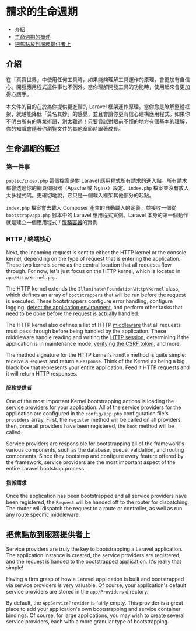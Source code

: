# 請求的生命週期

- [介紹](#introduction)
- [生命週期的概述](#lifecycle-overview)
- [把焦點放到服務提供者上](#focus-on-service-providers)

<a name="introduction"></a>
## 介紹

在「真實世界」中使用任何工具時，如果能夠理解工具運作的原理，會更加有自信心。開發應用程式這件事也不例外。當你理解開發工具的功能時，使用起來會更加得心應手。

本文件的目的在於為你提供更進階的 Laravel 框架運作原理。當你愈是瞭解整體框架，就越能降低「莫名其妙」的感覺，並且會讓你更有信心建構應用程式。如果你不明白所有的專業術語，別太難過！只要嘗試對眼前不懂的地方有個基本的理解，你的知識會隨著你瀏覽文件的其他章節時跟著成長。

<a name="lifecycle-overview"></a>
## 生命週期的概述

### 第一件事

`public/index.php` 這個檔案是對 Laravel 應用程式所有請求的進入點。所有請求都會透過你的網頁伺服器（Apache 或 Nginx）設定。`index.php` 檔案並沒有放入太多程式碼。更確切地說，它只是一個載入框架其他部分的起點。

`index.php` 檔案會去載入 Composer 產生的自動載入的定義，並接收一個從 `bootstrap/app.php` 腳本中的 Laravel 應用程式實例。Laravel 本身的第一個動作就是建立一個應用程式 / [服務容器](/docs/{{version}}/container)的實例

### HTTP / 終端核心

Next, the incoming request is sent to either the HTTP kernel or the console kernel, depending on the type of request that is entering the application. These two kernels serve as the central location that all requests flow through. For now, let's just focus on the HTTP kernel, which is located in `app/Http/Kernel.php`.

The HTTP kernel extends the `Illuminate\Foundation\Http\Kernel` class, which defines an array of `bootstrappers` that will be run before the request is executed. These bootstrappers configure error handling, configure logging, [detect the application environment](/docs/{{version}}/configuration#environment-configuration), and perform other tasks that need to be done before the request is actually handled.

The HTTP kernel also defines a list of HTTP [middleware](/docs/{{version}}/middleware) that all requests must pass through before being handled by the application. These middleware handle reading and writing the [HTTP session](/docs/{{version}}/session), determining if the application is in maintenance mode, [verifying the CSRF token](/docs/{{version}}/csrf), and more.

The method signature for the HTTP kernel's `handle` method is quite simple: receive a `Request` and return a `Response`. Think of the Kernel as being a big black box that represents your entire application. Feed it HTTP requests and it will return HTTP responses.

#### 服務提供者

One of the most important Kernel bootstrapping actions is loading the [service providers](/docs/{{version}}/providers) for your application. All of the service providers for the application are configured in the `config/app.php` configuration file's `providers` array. First, the `register` method will be called on all providers, then, once all providers have been registered, the `boot` method will be called.

Service providers are responsible for bootstrapping all of the framework's various components, such as the database, queue, validation, and routing components. Since they bootstrap and configure every feature offered by the framework, service providers are the most important aspect of the entire Laravel bootstrap process.

#### 指派請求

Once the application has been bootstrapped and all service providers have been registered, the `Request` will be handed off to the router for dispatching. The router will dispatch the request to a route or controller, as well as run any route specific middleware.

<a name="focus-on-service-providers"></a>
## 把焦點放到服務提供者上

Service providers are truly the key to bootstrapping a Laravel application. The application instance is created, the service providers are registered, and the request is handed to the bootstrapped application. It's really that simple!

Having a firm grasp of how a Laravel application is built and bootstrapped via service providers is very valuable. Of course, your application's default service providers are stored in the `app/Providers` directory.

By default, the `AppServiceProvider` is fairly empty. This provider is a great place to add your application's own bootstrapping and service container bindings. Of course, for large applications, you may wish to create several service providers, each with a more granular type of bootstrapping.
